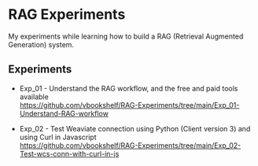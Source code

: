 # RAG Experiments
My experiments while learning how to build a RAG (Retrieval Augmented Generation) system.
<br>

## Experiments

- Exp_01 - Understand the RAG workflow, and the free and paid tools available<br>
https://github.com/vbookshelf/RAG-Experiments/tree/main/Exp_01-Understand-RAG-workflow

- Exp_02 - Test Weaviate connection using Python (Client version 3) and using Curl in Javascript<br>
https://github.com/vbookshelf/RAG-Experiments/tree/main/Exp_02-Test-wcs-conn-with-curl-in-js

